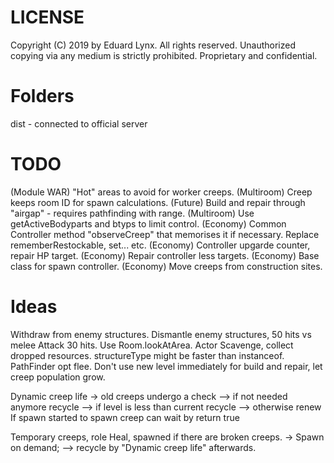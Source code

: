 # LICENSE
Copyright (C) 2019 by Eduard Lynx.
All rights reserved.
Unauthorized copying via any medium is strictly prohibited.
Proprietary and confidential.

# Folders
dist - connected to official server

# TODO
(Module WAR) "Hot" areas to avoid for worker creeps.
(Multiroom)  Creep keeps room ID for spawn calculations.
(Future)     Build and repair through "airgap" - requires pathfinding with range.
(Multiroom)  Use getActiveBodyparts and btyps to limit control.
(Economy)    Common Controller method "observeCreep" that memorises it if necessary. Replace rememberRestockable, set... etc.
(Economy)    Controller upgarde counter, repair HP target.
(Economy)    Repair controller less targets.
(Economy)    Base class for spawn controller.
(Economy)    Move creeps from construction sites.

# Ideas
Withdraw from enemy structures.
Dismantle enemy structures, 50 hits vs melee Attack 30 hits.
Use Room.lookAtArea.
Actor Scavenge, collect dropped resources.
structureType might be faster than instanceof.
PathFinder opt flee.
Don't use new level immediately for build and repair, let creep population grow.

Dynamic creep life
-> old creeps undergo a check
--> if not needed anymore recycle
--> if level is less than current recycle
--> otherwise renew
If spawn started to spawn creep can wait by return true

Temporary creeps, role Heal, spawned if there are broken creeps.
-> Spawn on demand;
--> recycle by "Dynamic creep life" afterwards.
